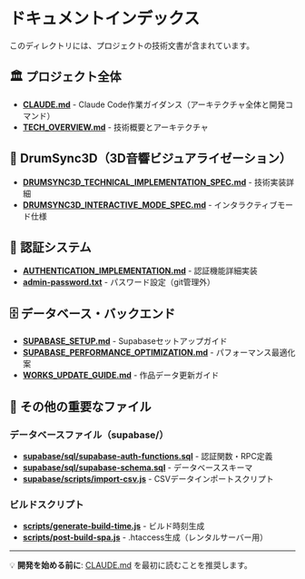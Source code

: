 # ドキュメントインデックス

このディレクトリには、プロジェクトの技術文書が含まれています。

## 🏛️ プロジェクト全体

- **[CLAUDE.md](../CLAUDE.md)** - Claude Code作業ガイダンス（アーキテクチャ全体と開発コマンド）
- **[TECH_OVERVIEW.md](./TECH_OVERVIEW.md)** - 技術概要とアーキテクチャ

## 🎵 DrumSync3D（3D音響ビジュアライゼーション）

- **[DRUMSYNC3D_TECHNICAL_IMPLEMENTATION_SPEC.md](./DRUMSYNC3D_TECHNICAL_IMPLEMENTATION_SPEC.md)** - 技術実装詳細
- **[DRUMSYNC3D_INTERACTIVE_MODE_SPEC.md](./DRUMSYNC3D_INTERACTIVE_MODE_SPEC.md)** - インタラクティブモード仕様

## 🔐 認証システム

- **[AUTHENTICATION_IMPLEMENTATION.md](./AUTHENTICATION_IMPLEMENTATION.md)** - 認証機能詳細実装
- **[admin-password.txt](./admin-password.txt)** - パスワード設定（git管理外）

## 🗄️ データベース・バックエンド

- **[SUPABASE_SETUP.md](./SUPABASE_SETUP.md)** - Supabaseセットアップガイド
- **[SUPABASE_PERFORMANCE_OPTIMIZATION.md](./SUPABASE_PERFORMANCE_OPTIMIZATION.md)** - パフォーマンス最適化案
- **[WORKS_UPDATE_GUIDE.md](./WORKS_UPDATE_GUIDE.md)** - 作品データ更新ガイド

## 📁 その他の重要なファイル

### データベースファイル（supabase/）
- **[supabase/sql/supabase-auth-functions.sql](../supabase/sql/supabase-auth-functions.sql)** - 認証関数・RPC定義
- **[supabase/sql/supabase-schema.sql](../supabase/sql/supabase-schema.sql)** - データベーススキーマ
- **[supabase/scripts/import-csv.js](../supabase/scripts/import-csv.js)** - CSVデータインポートスクリプト

### ビルドスクリプト
- **[scripts/generate-build-time.js](../scripts/generate-build-time.js)** - ビルド時刻生成
- **[scripts/post-build-spa.js](../scripts/post-build-spa.js)** - .htaccess生成（レンタルサーバー用）

---

💡 **開発を始める前に**: [CLAUDE.md](../CLAUDE.md) を最初に読むことを推奨します。